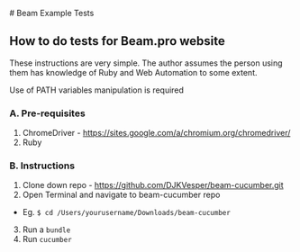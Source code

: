 # Beam Example Tests

## How to do tests for Beam.pro website

These instructions are very simple. The author assumes the person using them has knowledge of Ruby and Web Automation to some extent.

Use of PATH variables manipulation is required

### A. Pre-requisites
1. ChromeDriver - https://sites.google.com/a/chromium.org/chromedriver/
2. Ruby

### B. Instructions
1. Clone down repo - https://github.com/DJKVesper/beam-cucumber.git
2. Open Terminal and navigate to beam-cucumber repo
  * Eg. `$ cd /Users/yourusername/Downloads/beam-cucumber`
3. Run a `bundle`
4. Run `cucumber`
